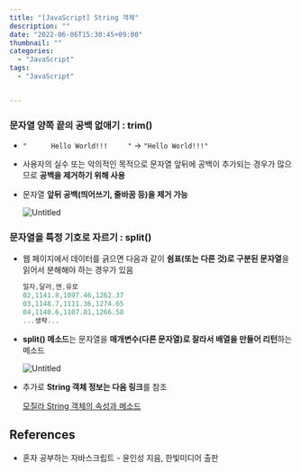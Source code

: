 ```yaml
---
title: "[JavaScript] String 객체"
description: ""
date: "2022-06-06T15:30:45+09:00"
thumbnail: ""
categories:
  - "JavaScript"
tags:
  - "JavaScript"


---
```

<!--more-->

### 문자열 양쪽 끝의 공백 없애기 : trim()

- `"      Hello World!!!     "`      → `"Hello World!!!"`
- 사용자의 실수 또는 악의적인 목적으로 문자열 앞뒤에 공백이 추가되는 경우가 많으므로 **공백을 제거하기 위해 사용**
- 문자열 **앞뒤 공백(띄어쓰기, 줄바꿈 등)을 제거 가능**
    
    ![Untitled](/images/lang_javascript/study/JavaScript_String_객체/Untitled.png)
    

### 문자열을 특정 기호로 자르기 : split()

- 웹 페이지에서 데이터를 긁으면 다음과 같이 **쉼표(또는 다른 것)로 구분된 문자열**을 읽어서 분해해야 하는 경우가 있음
    
    ```jsx
    일자,달러,엔,유로
    02,1141.8,1097.46,1262.37
    03,1148.7,1111.36,1274.65
    04,1140.6,1107.81,1266.58
    ...생략...
    ```
    
- **split() 메소드**는 문자열을 **매개변수(다른 문자열)로 잘라서 배열을 만들어 리턴**하는 메소드
    
    ![Untitled](/images/lang_javascript/study/JavaScript_String_객체/Untitled%201.png)
    
- 추가로 **String 객체 정보는 다음 링크**를 참조
    
    [모질라 String 객체의 속성과 메소드](https://developer.mozilla.org/ko/docs/Web/JavaScript/Reference/Global_Objects/String)
    

## References

- 혼자 공부하는 자바스크립트 - 윤인성 지음, 한빛미디어 출판